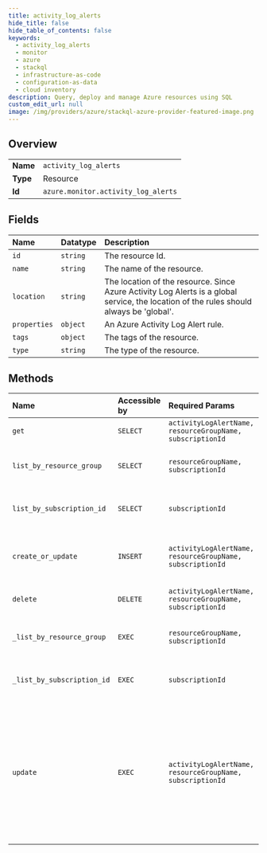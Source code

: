 ```yaml
---
title: activity_log_alerts
hide_title: false
hide_table_of_contents: false
keywords:
  - activity_log_alerts
  - monitor
  - azure    
  - stackql
  - infrastructure-as-code
  - configuration-as-data
  - cloud inventory
description: Query, deploy and manage Azure resources using SQL
custom_edit_url: null
image: /img/providers/azure/stackql-azure-provider-featured-image.png
---
```

  
    

## Overview
<table><tbody>
<tr><td><b>Name</b></td><td><code>activity_log_alerts</code></td></tr>
<tr><td><b>Type</b></td><td>Resource</td></tr>
<tr><td><b>Id</b></td><td><code>azure.monitor.activity_log_alerts</code></td></tr>
</tbody></table>

## Fields
| Name | Datatype | Description |
|:-----|:---------|:------------|
| `id` | `string` | The resource Id. |
| `name` | `string` | The name of the resource. |
| `location` | `string` | The location of the resource. Since Azure Activity Log Alerts is a global service, the location of the rules should always be 'global'. |
| `properties` | `object` | An Azure Activity Log Alert rule. |
| `tags` | `object` | The tags of the resource. |
| `type` | `string` | The type of the resource. |
## Methods
| Name | Accessible by | Required Params | Description |
|:-----|:--------------|:----------------|:------------|
| `get` | `SELECT` | `activityLogAlertName, resourceGroupName, subscriptionId` | Get an Activity Log Alert rule. |
| `list_by_resource_group` | `SELECT` | `resourceGroupName, subscriptionId` | Get a list of all Activity Log Alert rules in a resource group. |
| `list_by_subscription_id` | `SELECT` | `subscriptionId` | Get a list of all Activity Log Alert rules in a subscription. |
| `create_or_update` | `INSERT` | `activityLogAlertName, resourceGroupName, subscriptionId` | Create a new Activity Log Alert rule or update an existing one. |
| `delete` | `DELETE` | `activityLogAlertName, resourceGroupName, subscriptionId` | Delete an Activity Log Alert rule. |
| `_list_by_resource_group` | `EXEC` | `resourceGroupName, subscriptionId` | Get a list of all Activity Log Alert rules in a resource group. |
| `_list_by_subscription_id` | `EXEC` | `subscriptionId` | Get a list of all Activity Log Alert rules in a subscription. |
| `update` | `EXEC` | `activityLogAlertName, resourceGroupName, subscriptionId` | Updates 'tags' and 'enabled' fields in an existing Alert rule. This method is used to update the Alert rule tags, and to enable or disable the Alert rule. To update other fields use CreateOrUpdate operation. |
